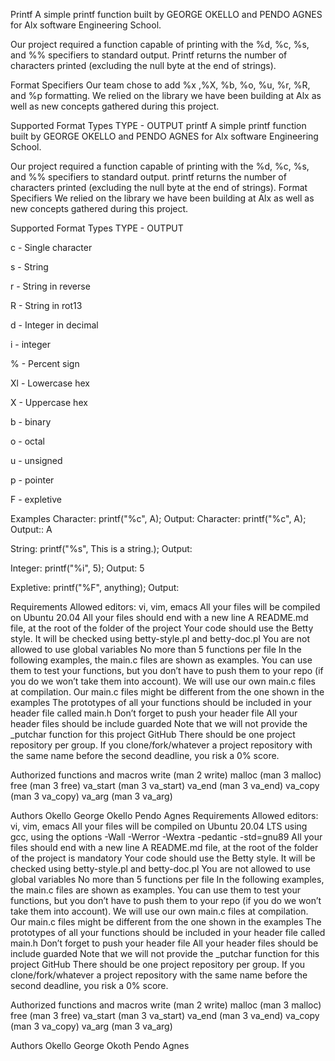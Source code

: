 Printf 
A simple printf function built by GEORGE OKELLO and PENDO AGNES for Alx software Engineering School.

Our project required a function capable of printing with the %d, %c, %s, and %% specifiers to standard output. Printf returns the number of characters printed (excluding the null byte at the end of strings).

Format Specifiers Our team chose to add %x ,%X, %b, %o, %u, %r, %R, and %p formatting. We relied on the library we have been building at Alx as well as new concepts gathered during this project.

Supported Format Types TYPE - OUTPUT
printf
A simple printf function built by GEORGE OKELLO and PENDO AGNES for Alx software Engineering School.

Our project required a function capable of printing with the %d, %c, %s, and %% specifiers to standard output. printf returns the number of characters printed (excluding the null byte at the end of strings).
Format Specifiers
We relied on the library we have been building at Alx as well as new concepts gathered during this project.

Supported Format Types
TYPE - OUTPUT

c - Single character

s - String

r - String in reverse

R - String in rot13

d - Integer in decimal

i - integer

% - Percent sign

Xl - Lowercase hex

X - Uppercase hex

b - binary

o - octal

u - unsigned

p - pointer

F - expletive


Examples Character: printf("%c", A); Output:
Character: printf("%c", A); Output:: A

String: printf("%s", This is a string.); Output:

Integer: printf("%i", 5); Output: 5

Expletive: printf("%F", anything); Output:

Requirements Allowed editors: vi, vim, emacs All your files will be compiled on Ubuntu 20.04 
All your files should end with a new line
A README.md file, at the root of the folder of the project
Your code should use the Betty style. It will be checked using betty-style.pl and betty-doc.pl You are not allowed to use global variables No more than 5 functions per file In the following examples, the main.c files are shown as examples. You can use them to test your functions, but you don’t have to push them to your repo (if you do we won’t take them into account). We will use our own main.c files at compilation. Our main.c files might be different from the one shown in the examples The prototypes of all your functions should be included in your header file called main.h Don’t forget to push your header file All your header files should be include guarded Note that we will not provide the _putchar function for this project GitHub There should be one project repository per group. If you clone/fork/whatever a project repository with the same name before the second deadline, you risk a 0% score.

Authorized functions and macros write (man 2 write) malloc (man 3 malloc) free (man 3 free) va_start (man 3 va_start) va_end (man 3 va_end) va_copy (man 3 va_copy) va_arg (man 3 va_arg)

Authors Okello George Okello Pendo Agnes
Requirements
Allowed editors: vi, vim, emacs All your files will be compiled on Ubuntu 20.04 LTS using gcc, using the options -Wall -Werror -Wextra -pedantic -std=gnu89 All your files should end with a new line A README.md file, at the root of the folder of the project is mandatory Your code should use the Betty style. It will be checked using betty-style.pl and betty-doc.pl You are not allowed to use global variables No more than 5 functions per file In the following examples, the main.c files are shown as examples. You can use them to test your functions, but you don’t have to push them to your repo (if you do we won’t take them into account). We will use our own main.c files at compilation. Our main.c files might be different from the one shown in the examples The prototypes of all your functions should be included in your header file called main.h Don’t forget to push your header file All your header files should be include guarded Note that we will not provide the _putchar function for this project GitHub There should be one project repository per group. If you clone/fork/whatever a project repository with the same name before the second deadline, you risk a 0% score.

Authorized functions and macros
write (man 2 write) malloc (man 3 malloc) free (man 3 free) va_start (man 3 va_start) va_end (man 3 va_end) va_copy (man 3 va_copy) va_arg (man 3 va_arg)

Authors
Okello George Okoth
Pendo Agnes
